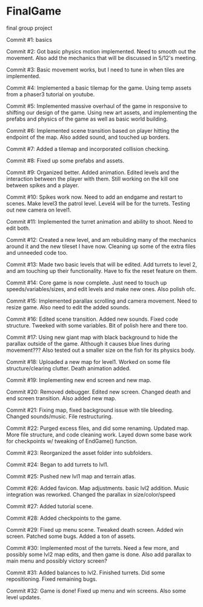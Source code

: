 # FinalGame
final group project

Commit #1: basics

Commit #2: Got basic physics motion implemented. Need to smooth out the movement.
            Also add the mechanics that will be discussed in 5/12's meeting.

Commit #3: Basic movement works, but I need to tune in when tiles are implemented.

Commit #4: Implemented a basic tilemap for the game. Using temp assets from a
            phaser3 tutorial on youtube.

Commit #5: Implemented massive overhaul of the game in responsive to shifting our
            design of the game. Using new art assets, and implementing the prefabs
            and physics of the game as well as basic world building.

Commit #6: Implemented scene transition based on player hitting the endpoint of the
            map. Also added sound, and touched up borders.

Commit #7: Added a tilemap and incorporated collision checking.

Commit #8: Fixed up some prefabs and assets.

Commit #9: Organized better. Added animation. Edited levels and the interaction
            between the player with them. Still working on the kill one between
            spikes and a player.

Commit #10: Spikes work now. Need to add an endgame and restart to scenes. Make 
            level3 the patrol level. Level4 will be for the turrets. Testing out
            new camera on level1.

Commit #11: Implemented the turret animation and ability to shoot. Need to edit both.

Commit #12: Created a new level, and am rebuilding many of the mechanics around it
            and the new tileset I have now. Cleaning up some of the extra files and
            unneeded code too.

Commit #13: Made two basic levels that will be edited. Add turrets to level 2, and
            am touching up their functionality. Have to fix the reset feature on them.

Commit #14: Core game is now complete. Just need to touch up speeds/variables/sizes,
            and edit levels and make new ones. Also polish ofc.

Commit #15: Implemented parallax scrolling and camera movement. Need to resize game.
            Also need to edit the added sounds.

Commit #16: Edited scene transition. Added new sounds. Fixed code structure. Tweeked
            with some variables. Bit of polish here and there too.

Commit #17: Using new giant map with black background to hide the parallax outside of
            the game. Although it causes blue lines during movement??? Also tested out
            a smaller size on the fish for its physics body.

Commit #18: Uploaded a new map for level1. Worked on some file structure/clearing clutter.
            Death animation added.  

Commit #19: Implementing new end screen and new map.       

Commit #20: Removed debugger. Edited new screen. Changed death and end screen transition.
            Also added new map.

Commit #21: Fixing map, fixed background issue with tile bleeding. Changed sounds/music.
            File restructuring.

Commit #22: Purged excess files, and did some renaming. Updated map. More file structure,
            and code cleaning work. Layed down some base work for checkpoints w/ tweaking
            of EndGame() function.

Commit #23: Reorganized the asset folder into subfolders.

Commit #24: Began to add turrets to lvl1.

Commit #25: Pushed new lvl1 map and terrain atlas.

Commit #26: Added favicon. Map adjustments. basic lvl2 addition. Music integration was
            reworked. Changed the parallax in size/color/speed

Commit #27: Added tutorial scene.

Commit #28: Added checkpoints to the game.

Commit #29: Fixed up menu scene. Tweaked death screen. Added win screen. Patched some bugs.
            Added a ton of assets.

Commit #30: Implemented most of the turrets. Need a few more, and possibly some lvl2 map edits,
            and then game is done. Also add parallax to main menu and possibly victory screen?

Commit #31: Added balances to lvl2. Finished turrets. Did some repositioning. Fixed remaining bugs.

Commit #32: Game is done! Fixed up menu and win screens. Also some level updates.